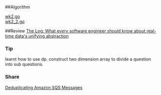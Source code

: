 ##Algorithm

[wk2.go](wk2.go)\
[wk2_2.go](wk2_2.go)

##Review
[The Log: What every software engineer should know about real-time data's unifying abstraction](https://engineering.linkedin.com/distributed-systems/log-what-every-software-engineer-should-know-about-real-time-datas-unifying)

### Tip
learnt how to use dp. construct two dimension array to divide a question into sub questions. 

### Share
[Deduplicating Amazon SQS Messages](https://medium.com/avmconsulting-blog/deduplicating-amazon-sqs-messages-dc114d1e6545)
